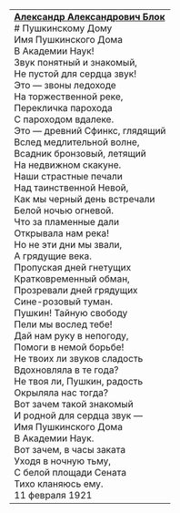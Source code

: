 |     |
| --- |
| **[Александр Александрович Блок](https://www.kostyor.ru/poetry/blok/)**<br># Пушкинскому Дому<br>Имя Пушкинского Дома<br>В Академии Наук!<br>Звук понятный и знакомый,<br>Не пустой для сердца звук!<br>Это — звоны ледоходе<br>На торжественной реке,<br>Перекличка парохода<br>С пароходом вдалеке.<br>Это — древний Сфинкс, глядящий<br>Вслед медлительной волне,<br>Всадник бронзовый, летящий<br>На недвижном скакуне.<br>Наши страстные печали<br>Над таинственной Невой,<br>Как мы черный день встречали<br>Белой ночью огневой.<br>Что за пламенные дали<br>Открывала нам река!<br>Но не эти дни мы звали,<br>А грядущие века.<br>Пропуская дней гнетущих<br>Кратковременный обман,<br>Прозревали дней грядущих<br>Сине-розовый туман.<br>Пушкин! Тайную свободу<br>Пели мы вослед тебе!<br>Дай нам руку в непогоду,<br>Помоги в немой борьбе!<br>Не твоих ли звуков сладость<br>Вдохновляла в те года?<br>Не твоя ли, Пушкин, радость<br>Окрыляла нас тогда?<br>Вот зачем такой знакомый<br>И родной для сердца звук —<br>Имя Пушкинского Дома<br>В Академии Наук.<br>Вот зачем, в часы заката<br>Уходя в ночную тьму,<br>С белой площади Сената<br>Тихо кланяюсь ему.<br>11 февраля 1921 |